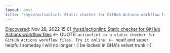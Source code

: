 ```yaml
---
layout: post
title: "rhysd/actionlint: Static checker for GitHub Actions workflow files"
---
```

[Discovered](http://rolandtanglao.com/2020/07/29/p1-blogthis-checkvist-list-links-to-blog/): Nov 28, 2022 15:01 [rhysd/actionlint: Static checker for GitHub Actions workflow files](https://github.com/rhysd/actionlint) <-- QUOTE: `actionlint is a static checker for GitHub Actions workflow files. Try it online!` <-- neat! and super helpful! someday i will no longer :-) be locked in GHA's velvet trunk :-)
